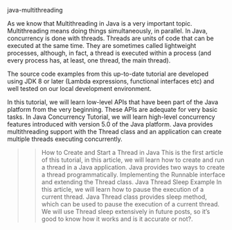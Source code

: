 java-multithreading

As we know that Multithreading in Java is a very important topic. Multithreading means doing things simultaneously, in parallel. In Java, concurrency is done with threads. Threads are units of code that can be executed at the same time. They are sometimes called lightweight processes, although, in fact, a thread is executed within a process (and every process has, at least, one thread, the main thread).

The source code examples from this up-to-date tutorial are developed using JDK 8 or later (Lambda expressions, functional interfaces etc) and well tested on our local development environment.

In this tutorial, we will learn low-level APIs that have been part of the Java platform from the very beginning. These APIs are adequate for very basic tasks. In Java Concurrency Tutorial, we will learn high-level concurrency features introduced with version 5.0 of the Java platform. Java provides multithreading support with the Thread class and an application can create multiple threads executing concurrently.
>> How to Create and Start a Thread in Java
This is the first article of this tutorial, in this article, we will learn how to create and run a thread in a Java application. Java provides two ways to create a thread programmatically. Implementing the Runnable interface and extending the Thread class.
>> Java Thread Sleep Example
In this article, we will learn how to pause the execution of a current thread. Java Thread class provides sleep method, which can be used to pause the execution of a current thread. We will use Thread sleep extensively in future posts, so it’s good to know how it works and is it accurate or not?.
